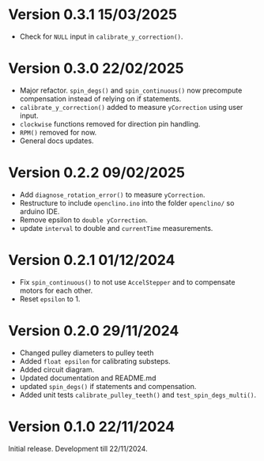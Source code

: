 
# Version 0.3.1 15/03/2025

- Check for `NULL` input in `calibrate_y_correction()`.

# Version 0.3.0 22/02/2025

- Major refactor. `spin_degs()` and `spin_continuous()` now precompute compensation instead of relying on if statements.
- `calibrate_y_correction()` added to measure `yCorrection` using user input.
- `clockwise` functions removed for direction pin handling.
- `RPM()` removed for now.
- General docs updates.

# Version 0.2.2 09/02/2025

- Add `diagnose_rotation_error()` to measure `yCorrection`.
- Restructure to include `openclino.ino` into the folder `openclino/` so arduino IDE.
- Remove epsilon to `double yCorrection`.
- update `interval` to double and `currentTime` measurements.

# Version 0.2.1 01/12/2024

- Fix `spin_continuous()` to not use `AccelStepper` and to compensate motors for each other.
- Reset `epsilon` to 1.

# Version 0.2.0 29/11/2024

- Changed pulley diameters to pulley teeth
- Added `float epsilon` for calibrating substeps.
- Added circuit diagram.
- Updated documentation and README.md
- updated `spin_degs()` if statements and compensation.
- Added unit tests `calibrate_pulley_teeth()` and `test_spin_degs_multi()`.

# Version 0.1.0 22/11/2024

Initial release. Development till 22/11/2024.
